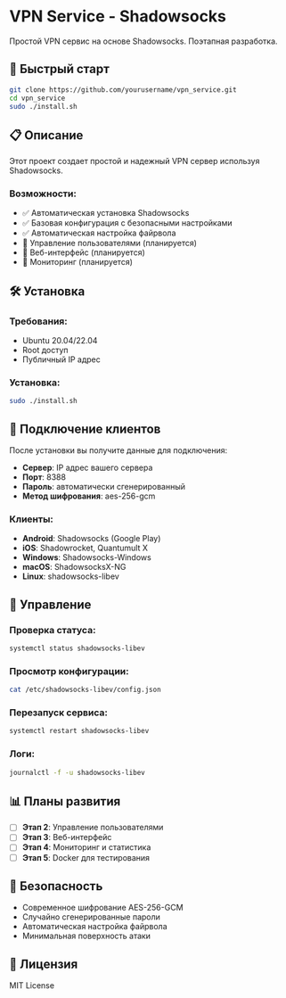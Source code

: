 # VPN Service - Shadowsocks

Простой VPN сервис на основе Shadowsocks. Поэтапная разработка.

## 🚀 Быстрый старт

```bash
git clone https://github.com/yourusername/vpn_service.git
cd vpn_service
sudo ./install.sh
```

## 📋 Описание

Этот проект создает простой и надежный VPN сервер используя Shadowsocks.

### Возможности:
- ✅ Автоматическая установка Shadowsocks
- ✅ Базовая конфигурация с безопасными настройками
- ✅ Автоматическая настройка файрвола
- 🔄 Управление пользователями (планируется)
- 🔄 Веб-интерфейс (планируется)
- 🔄 Мониторинг (планируется)

## 🛠 Установка

### Требования:
- Ubuntu 20.04/22.04
- Root доступ
- Публичный IP адрес

### Установка:
```bash
sudo ./install.sh
```

## 📱 Подключение клиентов

После установки вы получите данные для подключения:
- **Сервер**: IP адрес вашего сервера
- **Порт**: 8388
- **Пароль**: автоматически сгенерированный
- **Метод шифрования**: aes-256-gcm

### Клиенты:
- **Android**: Shadowsocks (Google Play)
- **iOS**: Shadowrocket, Quantumult X
- **Windows**: Shadowsocks-Windows
- **macOS**: ShadowsocksX-NG
- **Linux**: shadowsocks-libev

## 🔧 Управление

### Проверка статуса:
```bash
systemctl status shadowsocks-libev
```

### Просмотр конфигурации:
```bash
cat /etc/shadowsocks-libev/config.json
```

### Перезапуск сервиса:
```bash
systemctl restart shadowsocks-libev
```

### Логи:
```bash
journalctl -f -u shadowsocks-libev
```

## 📊 Планы развития

- [ ] **Этап 2**: Управление пользователями
- [ ] **Этап 3**: Веб-интерфейс
- [ ] **Этап 4**: Мониторинг и статистика
- [ ] **Этап 5**: Docker для тестирования

## 🔐 Безопасность

- Современное шифрование AES-256-GCM
- Случайно сгенерированные пароли
- Автоматическая настройка файрвола
- Минимальная поверхность атаки

## 📄 Лицензия

MIT License
